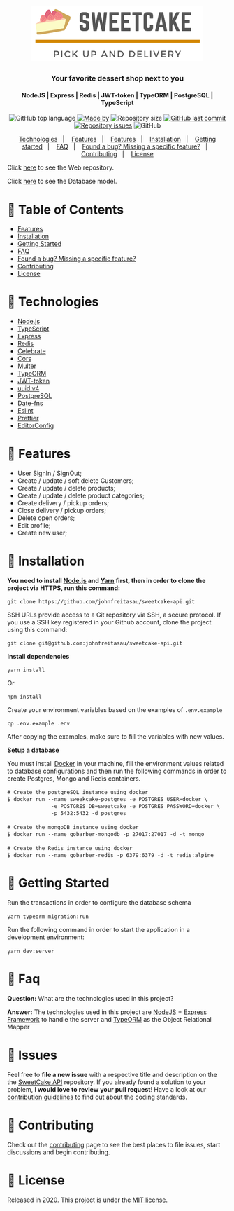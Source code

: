 <h1 align="center">
  <img src=".github/images/sweetcake.png" alt="SweetCake">
</h1>

<h3 align="center">
  Your favorite dessert shop next to you
</h3>

<h4 align="center"> NodeJS | Express | Redis | JWT-token | TypeORM | PostgreSQL | TypeScript </h4>


<!-- E02041 -->
<p align="center">
  <img alt="GitHub top language" src="https://img.shields.io/github/languages/top/johnfreitasau/sweetcake-api?color=%23FB8F0A">
  <a href="https://www.linkedin.com/in/johnfreitasau/"><img alt="Made by" src="https://img.shields.io/badge/made%20by-John%20Freitas-%23FB8F0A"></a>
  <img alt="Repository size" src="https://img.shields.io/github/repo-size/johnfreitasau/sweetcake-api?color=%23FB8F0A">
  <a href="https://github.com/johnfreitasau/sweetcake-web/commits/master"><img alt="GitHub last commit" src="https://img.shields.io/github/last-commit/johnfreitasau/sweetcake-api?color=%23FB8F0A"></a>
  <a href="https://github.com/johnfreitasau/sweetcake-web/issues"><img alt="Repository issues" src="https://img.shields.io/github/issues/johnfreitasau/sweetcake-api?color=%23FB8F0A"></a>
  <img alt="GitHub" src="https://img.shields.io/github/license/johnfreitasau/sweetcake-web?color=%23FB8F0A">
</p>

<p align="center">
  <a href="#rocket-technologies">Technologies</a>&nbsp;&nbsp;&nbsp;|&nbsp;&nbsp;&nbsp;
  <a href="#rocket-features">Features</a>&nbsp;&nbsp;&nbsp;|&nbsp;&nbsp;&nbsp;
  <a href="#rocket-features">Features</a>&nbsp;&nbsp;&nbsp;|&nbsp;&nbsp;&nbsp;
  <a href="#construction_worker-installation">Installation</a>&nbsp;&nbsp;&nbsp;|&nbsp;&nbsp;&nbsp;
  <a href="#runner-getting-started">Getting started</a>&nbsp;&nbsp;&nbsp;|&nbsp;&nbsp;&nbsp;
  <a href="#postbox-faq">FAQ</a>&nbsp;&nbsp;&nbsp;|&nbsp;&nbsp;&nbsp;
  <a href="#bug-issues">Found a bug? Missing a specific feature?</a>&nbsp;&nbsp;&nbsp;|&nbsp;&nbsp;&nbsp;
  <a href="#tada-contributing">Contributing</a>&nbsp;&nbsp;&nbsp;|&nbsp;&nbsp;&nbsp;
  <a href="#closed_book-license">License</a>
</p>


Click [here](https://github.com/johnfreitasau/sweetcake-api) to see the Web repository.

Click [here](https://dbdiagram.io/d/5fc08b093a78976d7b7d9b10) to see the Database model.




# :pushpin: Table of Contents

* [Features](#rocket-features)
* [Installation](#construction_worker-installation)
* [Getting Started](#runner-getting-started)
* [FAQ](#postbox-faq)
* [Found a bug? Missing a specific feature?](#bug-issues)
* [Contributing](#tada-contributing)
* [License](#closed_book-license)


# :rocket: Technologies

- [Node.js](https://nodejs.org/en/)
- [TypeScript](https://www.typescriptlang.org/)
- [Express](https://expressjs.com/pt-br/)
- [Redis](https://redis.io/)
- [Celebrate](https://github.com/arb/celebrate#readme)
- [Cors](https://github.com/expressjs/cors#readme)
- [Multer](https://github.com/expressjs/multer)
- [TypeORM](https://typeorm.io/#/)
- [JWT-token](https://jwt.io/)
- [uuid v4](https://github.com/thenativeweb/uuidv4/)
- [PostgreSQL](https://www.postgresql.org/)
- [Date-fns](https://date-fns.org/)
- [Eslint](https://eslint.org/)
- [Prettier](https://prettier.io/)
- [EditorConfig](https://editorconfig.org/)


# :rocket: Features

* User SignIn / SignOut;
* Create / update / soft delete Customers;
* Create / update / delete products;
* Create / update / delete product categories;
* Create delivery / pickup orders;
* Close delivery / pickup orders;
* Delete open orders;
* Edit profile;
* Create new user;

# :construction_worker: Installation

**You need to install [Node.js](https://nodejs.org/en/download/) and [Yarn](https://yarnpkg.com/) first, then in order to clone the project via HTTPS, run this command:**

```
git clone https://github.com/johnfreitasau/sweetcake-api.git
```

SSH URLs provide access to a Git repository via SSH, a secure protocol. If you use a SSH key registered in your Github account, clone the project using this command:

```
git clone git@github.com:johnfreitasau/sweetcake-api.git
```

**Install dependencies**

```
yarn install
```

Or

```
npm install
```

Create your environment variables based on the examples of ```.env.example```

```
cp .env.example .env
```

After copying the examples, make sure to fill the variables with new values.

**Setup a database**

You must install [Docker](https://www.docker.com/) in your machine, fill the environment values related to database configurations and then run the following commands in order to create Postgres, Mongo and Redis containers.

```
# Create the postgreSQL instance using docker
$ docker run --name sweekcake-postgres -e POSTGRES_USER=docker \
              -e POSTGRES_DB=sweetcake -e POSTGRES_PASSWORD=docker \
              -p 5432:5432 -d postgres

# Create the mongoDB instance using docker
$ docker run --name gobarber-mongodb -p 27017:27017 -d -t mongo

# Create the Redis instance using docker
$ docker run --name gobarber-redis -p 6379:6379 -d -t redis:alpine
```


# :runner: Getting Started

Run the transactions in order to configure the database schema

```yarn typeorm migration:run```

Run the following command in order to start the application in a development environment:

```yarn dev:server```

# :postbox: Faq

**Question:** What are the technologies used in this project?

**Answer:** The technologies used in this project are [NodeJS](https://nodejs.org/en/) + [Express Framework](http://expressjs.com/en/) to handle the server and [TypeORM](https://typeorm.io/#/) as the Object Relational Mapper

# :bug: Issues

Feel free to **file a new issue** with a respective title and description on the the [SweetCake API](https://github.com/johnfreitasau/sweetcake-api/issues) repository. If you already found a solution to your problem, **I would love to review your pull request**! Have a look at our [contribution guidelines](https://github.com/johnfreitasau/sweetcake-api/blob/master/CONTRIBUTING.md) to find out about the coding standards.

# :tada: Contributing

Check out the [contributing](https://github.com/johnfreitasau/sweetcake-api/blob/master/CONTRIBUTING.md) page to see the best places to file issues, start discussions and begin contributing.

# :closed_book: License

Released in 2020.
This project is under the [MIT license](https://github.com/johnfreitasau/sweetcake-api/LICENSE).
